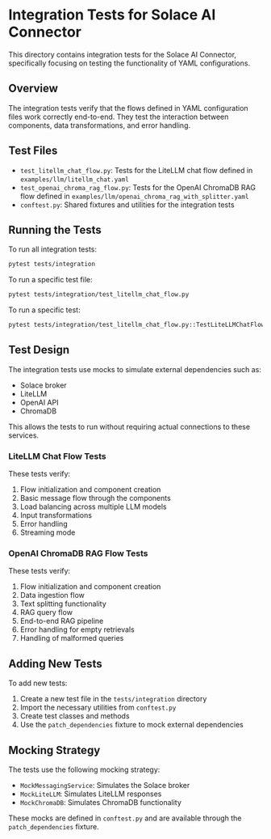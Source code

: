 # Integration Tests for Solace AI Connector

This directory contains integration tests for the Solace AI Connector, specifically focusing on testing the functionality of YAML configurations.

## Overview

The integration tests verify that the flows defined in YAML configuration files work correctly end-to-end. They test the interaction between components, data transformations, and error handling.

## Test Files

- `test_litellm_chat_flow.py`: Tests for the LiteLLM chat flow defined in `examples/llm/litellm_chat.yaml`
- `test_openai_chroma_rag_flow.py`: Tests for the OpenAI ChromaDB RAG flow defined in `examples/llm/openai_chroma_rag_with_splitter.yaml`
- `conftest.py`: Shared fixtures and utilities for the integration tests

## Running the Tests

To run all integration tests:

```bash
pytest tests/integration
```

To run a specific test file:

```bash
pytest tests/integration/test_litellm_chat_flow.py
```

To run a specific test:

```bash
pytest tests/integration/test_litellm_chat_flow.py::TestLiteLLMChatFlow::test_basic_message_flow
```

## Test Design

The integration tests use mocks to simulate external dependencies such as:

- Solace broker
- LiteLLM
- OpenAI API
- ChromaDB

This allows the tests to run without requiring actual connections to these services.

### LiteLLM Chat Flow Tests

These tests verify:

1. Flow initialization and component creation
2. Basic message flow through the components
3. Load balancing across multiple LLM models
4. Input transformations
5. Error handling
6. Streaming mode

### OpenAI ChromaDB RAG Flow Tests

These tests verify:

1. Flow initialization and component creation
2. Data ingestion flow
3. Text splitting functionality
4. RAG query flow
5. End-to-end RAG pipeline
6. Error handling for empty retrievals
7. Handling of malformed queries

## Adding New Tests

To add new tests:

1. Create a new test file in the `tests/integration` directory
2. Import the necessary utilities from `conftest.py`
3. Create test classes and methods
4. Use the `patch_dependencies` fixture to mock external dependencies

## Mocking Strategy

The tests use the following mocking strategy:

- `MockMessagingService`: Simulates the Solace broker
- `MockLiteLLM`: Simulates LiteLLM responses
- `MockChromaDB`: Simulates ChromaDB functionality

These mocks are defined in `conftest.py` and are available through the `patch_dependencies` fixture.
